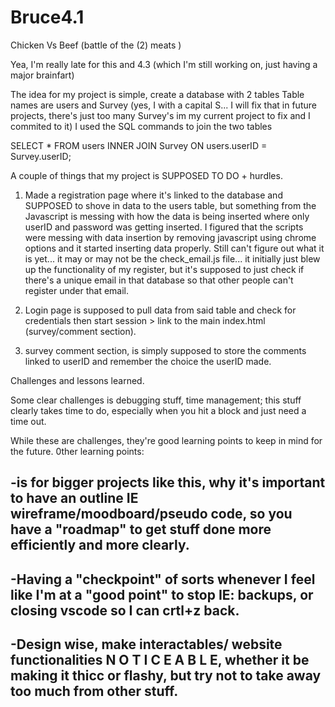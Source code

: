 # Bruce4.1
Chicken Vs Beef (battle of the (2) meats )

Yea, I'm really late for this and 4.3 (which I'm still working on, just having a major brainfart)


The idea for my project is simple, create a database with 2 tables
Table names are users and Survey (yes, I with a capital S... I will fix that in future projects, there's just too many Survey's im my current project to fix and I commited to it)
I used the SQL commands to join the two tables

SELECT *
FROM users
INNER JOIN Survey ON users.userID = Survey.userID;

A couple of things that my project is SUPPOSED TO DO + hurdles.

1) Made a registration page where it's linked to the database and SUPPOSED to shove in data to the users table, but something from the Javascript is messing with how the data is being inserted where only userID and password was getting inserted. I figured that the scripts were messing with data insertion by removing javascript using chrome options and it started inserting data properly. Still can't figure out what it is yet... it may or may not be the check_email.js file... it initially just blew up the functionality of my register, but it's supposed to just check if there's a unique email in that database so that other people can't register under that email.

2) Login page is supposed to pull data from said table and check for credentials then start session > link to the main index.html (survey/comment section).

3) survey comment section, is simply supposed to store the comments linked to userID and remember the choice the userID made.


Challenges and lessons learned.

Some clear challenges is debugging stuff, time management; this stuff clearly takes time to do, especially when you hit a block and just need a time out.

While these are challenges, they're good learning points to keep in mind for the future. 
0ther learning points: 

-is for bigger projects like this, why it's important to have an outline IE wireframe/moodboard/pseudo code, so you have a "roadmap" to get stuff done more efficiently and more clearly. 
-
-Having a "checkpoint" of sorts whenever I feel like I'm at a "good point" to stop IE: backups, or closing vscode so I can crtl+z back.
-
-Design wise, make interactables/ website functionalities N O T I C E A B L E, whether it be making it thicc or flashy, but try not to take away too much from other stuff.
-
